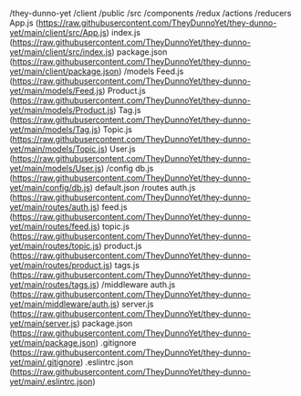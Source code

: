 /they-dunno-yet
    /client
        /public
        /src
            /components
            /redux
                /actions
                /reducers
            App.js (https://raw.githubusercontent.com/TheyDunnoYet/they-dunno-yet/main/client/src/App.js)
            index.js (https://raw.githubusercontent.com/TheyDunnoYet/they-dunno-yet/main/client/src/index.js)
        package.json (https://raw.githubusercontent.com/TheyDunnoYet/they-dunno-yet/main/client/package.json)
    /models
        Feed.js (https://raw.githubusercontent.com/TheyDunnoYet/they-dunno-yet/main/models/Feed.js)
        Product.js (https://raw.githubusercontent.com/TheyDunnoYet/they-dunno-yet/main/models/Product.js)
        Tag.js (https://raw.githubusercontent.com/TheyDunnoYet/they-dunno-yet/main/models/Tag.js)
        Topic.js (https://raw.githubusercontent.com/TheyDunnoYet/they-dunno-yet/main/models/Topic.js)
        User.js (https://raw.githubusercontent.com/TheyDunnoYet/they-dunno-yet/main/models/User.js)
    /config
        db.js (https://raw.githubusercontent.com/TheyDunnoYet/they-dunno-yet/main/config/db.js)
        default.json
    /routes
        auth.js (https://raw.githubusercontent.com/TheyDunnoYet/they-dunno-yet/main/routes/auth.js)
        feed.js (https://raw.githubusercontent.com/TheyDunnoYet/they-dunno-yet/main/routes/feed.js)
        topic.js (https://raw.githubusercontent.com/TheyDunnoYet/they-dunno-yet/main/routes/topic.js)
        product.js (https://raw.githubusercontent.com/TheyDunnoYet/they-dunno-yet/main/routes/product.js)
        tags.js (https://raw.githubusercontent.com/TheyDunnoYet/they-dunno-yet/main/routes/tags.js)
    /middleware
        auth.js (https://raw.githubusercontent.com/TheyDunnoYet/they-dunno-yet/main/middleware/auth.js)
    server.js (https://raw.githubusercontent.com/TheyDunnoYet/they-dunno-yet/main/server.js)
    package.json (https://raw.githubusercontent.com/TheyDunnoYet/they-dunno-yet/main/package.json)
    .gitignore (https://raw.githubusercontent.com/TheyDunnoYet/they-dunno-yet/main/.gitignore)
    .eslintrc.json (https://raw.githubusercontent.com/TheyDunnoYet/they-dunno-yet/main/.eslintrc.json)
